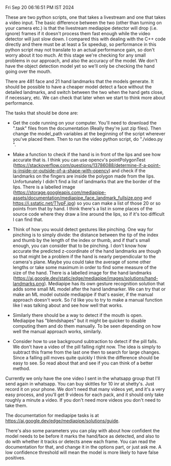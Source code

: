 Fri Sep 20 06:16:51 PM IST 2024

These are two python scripts, one that takes a livestream and one that takes a video input. The basic difference between the two (other than turning on your camera etc.) is that the livestream mediapipe detector will drop (i.e. ignore) frames if it doesn't process them fast enough while the video detector will just slow down. I compared this with dealing with the C++ code directly and there must be at least a 5x speedup, so performance in this python script may not translate to an actual performance gain, so don't worry about it too much. At this stage we're checking for any small problems in our approach, and also the accuracy of the model. We don't have the object detection model yet so we'll only be checking the hand going over the mouth.

There are 481 face and 21 hand landmarks that the models generate. It should be possible to have a cheaper model detect a face without the detailed landmarks, and switch between the two when the hand gets close, if necessary, etc. We can check that later when we start to think more about performance. 

The tasks that should be done are:

- Get the code running on your computer. You'll need to download the ".task" files from the documentation (Really they're just zip files). Then change the model\_path variables at the beginning of the script wherever you've placed them. Then to run the video python script, do "./video.py <filename-of-video>".

- Make a function to check if the hand is in front of the lips and see how accurate that is. I think you can use opencv's pointPolygonTest (https://stackoverflow.com/questions/13786088/determine-if-a-point-is-inside-or-outside-of-a-shape-with-opencv) and check if the landmarks on the fingers are inside the polygon made from the lips. Unfortunately I didn't find a list of landmarks that are the border of the lips. There is a labelled image (https://storage.googleapis.com/mediapipe-assets/documentation/mediapipe_face_landmark_fullsize.png and https://i.sstatic.net/T1ypF.jpg) so you can make a list of those 20 or so points from that by hand. I think there's a list in some places of the source code where they draw a line around the lips, so if it's too difficult I can find that. 

- Think of how you would detect gestures like pinching. One way for pinching is to simply divide: the distance between the tip of the index and thumb by the length of the index or thumb, and if that's small enough, you can consider that to be pinching. I don't know how accurate the predicted z-coordinate of the hand landmarks are though so that might be a problem if the hand is nearly perpendicular to the camera's plane. Maybe you could take the average of some other lengths or take some maximum in order to find some measure of the size of the hand. There is a labelled image for the hand landmarks (https://ai.google.dev/static/edge/mediapipe/images/solutions/hand-landmarks.png). Mediapipe has its own gesture recognition solution that adds some small ML model after the hand landmarker. We can try that or make an ML model outside mediapipe if that's easier, if the manual approach doesn't work. So I'd like you to try to make a manual function like I was talking about and see how well that works.

- Similarly there should be a way to detect if the mouth is open. Mediapipe has "blendshapes" but it might be quicker to disable computing them and do them manually. To be seen depending on how well the manual approach works, similarly.

- Consider how to use background subtraction to detect if the pill falls. We don't have a video of the pill falling right now. The idea is simply to subtract this frame from the last one then to search for large changes. Since a falling pill moves quite quickly I think the difference should be easy to see. So read about that and see if you can think of a better method.

Currently we only have the one video I sent in the whatsapp group that I'll send again in whatsapp. You can buy skittles for 10 inr at shetty's. Just record it on your phone. We don't need that many videos yet, and it's a very easy process, and you'll get 9 videos for each pack, and it should only take roughly a minute a video. If you don't need more videos you don't need to take them.

The documentation for mediapipe tasks is at https://ai.google.dev/edge/mediapipe/solutions/guide.

There's also some parameters you can play with about how confident the model needs to be before it marks the hand/face as detected, and also to do with whether it tracks or detects anew each frame. You can read the documentation for that, and change it in the options part, or just ask me. A low confidence threshold will mean the model is more likely to have false positives.
